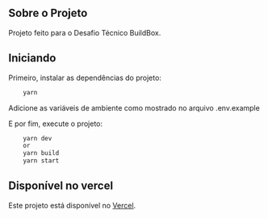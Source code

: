 ## Sobre o Projeto

Projeto feito para o Desafio Técnico BuildBox.

## Iniciando

Primeiro, instalar as dependências do projeto:

```bash
    yarn
```

Adicione as variáveis de ambiente como mostrado no arquivo .env.example

E por fim, execute o projeto:

```bash
    yarn dev
    or
    yarn build
    yarn start
```

## Disponível no vercel

Este projeto está disponível no [Vercel](https://buildbox-challenge.vercel.app/).

